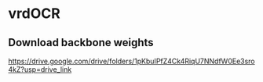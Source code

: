 # vrdOCR

## Download backbone weights 

https://drive.google.com/drive/folders/1pKbuIPfZ4Ck4RiqU7NNdfW0Ee3sro4kZ?usp=drive_link
